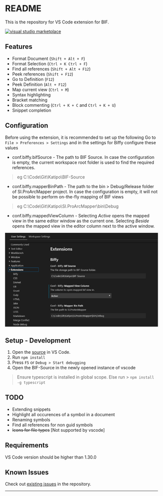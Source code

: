 # README

This is the repository for VS Code extension for BIF.

[![visual studio marketplace](https://vsmarketplacebadge.apphb.com/version-short/spoorthi.biffy.svg)](https://marketplace.visualstudio.com/items?itemName=spoorthi.biffy)


## Features

* Format Document (`Shift + Alt + F`)
* Format Selection (`Ctrl + K Ctrl + F`)
* Find all references (`Shift + Alt + F12`)
* Peek references (`Shift + F12`)
* Go to Definition (`F12`)
* Peek Definition (`Alt + F12`)
* Map current view (`Ctrl + M`)
* Syntax highlighting 
* Bracket matching 
* Block commenting (`Ctrl + K + C` and `Ctrl + K + U`)
* Snippet completion


## Configuration
Before using the extension, it is recommended to set up the following
Go to `File > Preferences > Settings` and in the settings for Biffy configure these values
* conf.biffy.bifSource - The path to BIF Source.
In case the configuration is empty, the current workspace root folder is used to find the required references.
> eg C:\Code\Git\Katipo\BIF-Source
* conf.biffy.mapperBinPath - The path to the bin > Debug/Release folder of SI.ProArcMapper project. In case the configuration is empty, it will not be possible to perform on-the-fly mapping of BIF views
> eg C:\Code\Git\Katipo\SI.ProArcMapper\bin\Debug
* conf.biffy.mappedViewColumn - Selecting *Active* opens the mapped view in the same editor window as the current one. Selecting *Beside* opens the mapped view in the editor column next to the active window.

![settings image](images/settings.png "Settings image")

## Setup - Development

1. Open the [source](https://github.com/spoon611/Biffy) in VS Code.
2. Run `npm install`
3. Press `F5` or `Debug > Start debugging`
4. Open the BIF-Source in the newly opened instance of vscode

> Ensure typescript is installed in global scope. Else run >  `npm install -g typescript`


## TODO

* Extending snippets
* Highlight all occurences of a symbol in a document
* Renaming symbols
* Find all references for non guid symbols
* ~~Icons for file types~~ [Not supported by vscode]


## Requirements

VS Code version should be higher than 1.30.0


## Known Issues

Check out [existing issues](https://github.com/spoon611/Biffy/issues) in the repository.

-----------------------------------------------------------------------------------------------------------

